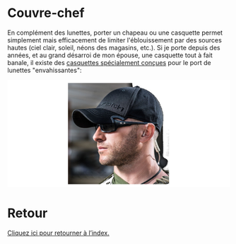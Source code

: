 # Couvre-chef
En complément des lunettes, porter un chapeau ou une casquette permet simplement mais efficacement de limiter l'éblouissement par des sources hautes (ciel clair, soleil,  néons des magasins, etc.). Si je porte depuis des années, et au grand désarroi de mon épouse, une casquette tout à fait banale, il existe des [casquettes spécialement conçues](https://notchgear.com/) pour le port de lunettes "envahissantes":

![Casquette Notchgear](./img/notchgear-hat.jpg)

# Retour
[Cliquez ici pour retourner à l’index.](index)
